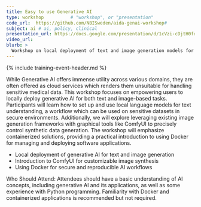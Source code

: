 ```yaml
---
title: Easy to use Generative AI 
type: workshop          # "workshop", or "presentation"
code_url:  https://github.com/NBISweden/aida-genai-workshop#
subject: ai # ai, policy, clinical
presentation_url: https://docs.google.com/presentation/d/1cVzi-cDjtH0fdV2dy9rPK976uKoisR_v/edit?usp=drive_link&ouid=100286706807109821169&rtpof=true&sd=true
video_url:
blurb: >
  Workshop on local deployment of text and image generation models for secure environments
---
```


{% include training-event-header.md %}

While Generative AI offers immense utility across various domains, they are often offered as cloud services which renders them unsuitable for handling sensitive medical data. This workshop focuses on empowering users to locally deploy generative AI for both text and image-based tasks. Participants will learn how to set up and use local language models for text understanding, a workflow which can be used on sensitive datasets in secure environments. Additionally, we will explore leveraging existing image generation frameworks with graphical tools like ComfyUI to precisely control synthetic data generation. The workshop will emphasize containerized solutions, providing a practical introduction to using Docker for managing and deploying software applications.

- Local deployment of generative AI for text and image generation
- Introduction to ComfyUI for customizable image synthesis
- Using Docker for secure and reproducible AI workflows

Who Should Attend: Attendees should have a basic understanding of AI concepts, including generative AI and its applications, as well as some experience with Python programming. Familiarity with Docker and containerized applications is recommended but not required.